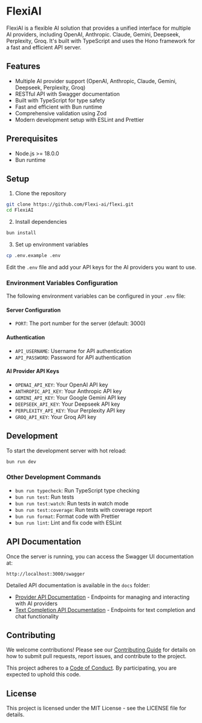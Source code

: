 # FlexiAI

FlexiAI is a flexible AI solution that provides a unified interface for multiple AI providers, including OpenAI, Anthropic. Claude, Gemini, Deepseek, Perplexity, Groq. It's built with TypeScript and uses the Hono framework for a fast and efficient API server.

## Features

- Multiple AI provider support (OpenAI, Anthropic, Claude, Gemini, Deepseek, Perplexity, Groq)
- RESTful API with Swagger documentation
- Built with TypeScript for type safety
- Fast and efficient with Bun runtime
- Comprehensive validation using Zod
- Modern development setup with ESLint and Prettier

## Prerequisites

- Node.js >= 18.0.0
- Bun runtime

## Setup

1. Clone the repository

```bash
git clone https://github.com/Flexi-ai/flexi.git
cd FlexiAI
```

2. Install dependencies

```bash
bun install
```

3. Set up environment variables

```bash
cp .env.example .env
```

Edit the `.env` file and add your API keys for the AI providers you want to use.

### Environment Variables Configuration

The following environment variables can be configured in your `.env` file:

#### Server Configuration

- `PORT`: The port number for the server (default: 3000)

#### Authentication

- `API_USERNAME`: Username for API authentication
- `API_PASSWORD`: Password for API authentication

#### AI Provider API Keys

- `OPENAI_API_KEY`: Your OpenAI API key
- `ANTHROPIC_API_KEY`: Your Anthropic API key
- `GEMINI_API_KEY`: Your Google Gemini API key
- `DEEPSEEK_API_KEY`: Your Deepseek API key
- `PERPLEXITY_API_KEY`: Your Perplexity API key
- `GROQ_API_KEY`: Your Groq API key

## Development

To start the development server with hot reload:

```bash
bun run dev
```

### Other Development Commands

- `bun run typecheck`: Run TypeScript type checking
- `bun run test`: Run tests
- `bun run test:watch`: Run tests in watch mode
- `bun run test:coverage`: Run tests with coverage report
- `bun run format`: Format code with Prettier
- `bun run lint`: Lint and fix code with ESLint

## API Documentation

Once the server is running, you can access the Swagger UI documentation at:

```
http://localhost:3000/swagger
```

Detailed API documentation is available in the `docs` folder:

- [Provider API Documentation](docs/provider.md) - Endpoints for managing and interacting with AI providers
- [Text Completion API Documentation](docs/text-provider.md) - Endpoints for text completion and chat functionality

## Contributing

We welcome contributions! Please see our [Contributing Guide](CONTRIBUTING.md) for details on how to submit pull requests, report issues, and contribute to the project.

This project adheres to a [Code of Conduct](CODE_OF_CONDUCT.md). By participating, you are expected to uphold this code.

## License

This project is licensed under the MIT License - see the LICENSE file for details.
